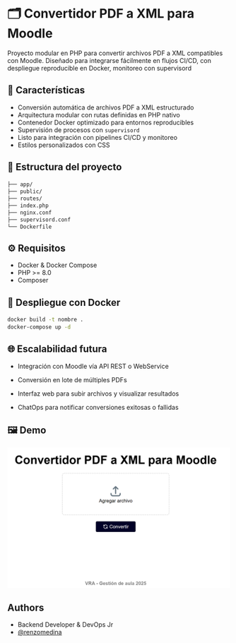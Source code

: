 # 🗂️ Convertidor PDF a XML para Moodle

Proyecto modular en PHP para convertir archivos PDF a XML compatibles con Moodle. Diseñado para integrarse fácilmente en flujos CI/CD, con despliegue reproducible en Docker, monitoreo con supervisord 



## 🚀 Características

- Conversión automática de archivos PDF a XML estructurado
- Arquitectura modular con rutas definidas en PHP nativo
- Contenedor Docker optimizado para entornos reproducibles
- Supervisión de procesos con `supervisord`
- Listo para integración con pipelines CI/CD y monitoreo
- Estilos personalizados con CSS

## 📁 Estructura del proyecto

``` plaintext
├── app/        
├── public/ 
├── routes/  
├── index.php  
├── nginx.conf  
├── supervisord.conf  
└── Dockerfile

```


## ⚙️ Requisitos

- Docker & Docker Compose  
- PHP >= 8.0  
- Composer



## 🐳 Despliegue con Docker

``` bash
docker build -t nombre .
docker-compose up -d

```
    
## 🌐 Escalabilidad futura

- Integración con Moodle vía API REST o WebService

- Conversión en lote de múltiples PDFs

- Interfaz web para subir archivos y visualizar resultados

- ChatOps para notificar conversiones exitosas o fallidas

## 🖼️ Demo
![Imagen del proyecto](/public/assets/img/demo_project.png)

## Authors
- Backend Developer & DevOps Jr
- [@renzomedina](https://github.com/RenzoMedina)

